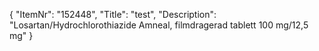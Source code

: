 {
  "ItemNr": "152448",
  "Title": "test",
  "Description": "Losartan/Hydrochlorothiazide Amneal, filmdragerad tablett 100 mg/12,5 mg"
}